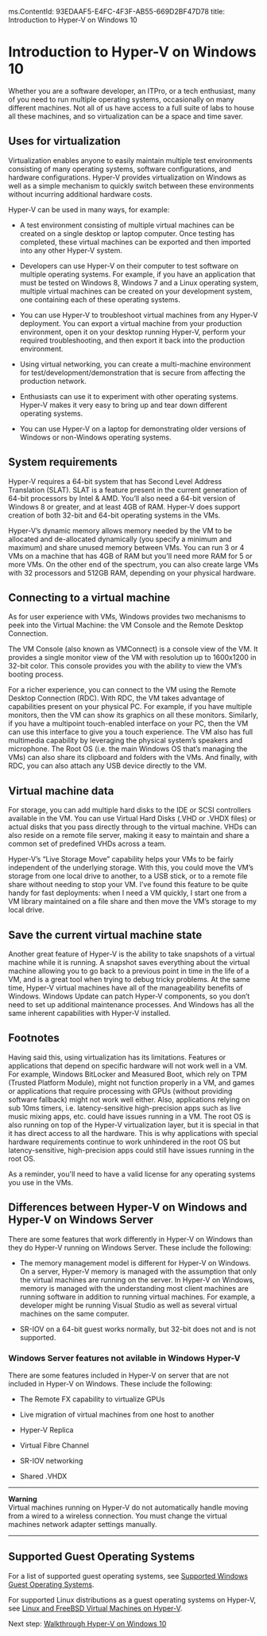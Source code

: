 ms.ContentId: 93EDAAF5-E4FC-4F3F-AB55-669D2BF47D78
title: Introduction to Hyper-V on Windows 10


# Introduction to Hyper-V on Windows 10

Whether you are a software developer, an ITPro, or a tech enthusiast, many of you need to run multiple operating systems, occasionally on many different machines. Not all of us have access to a full suite of labs to house all these machines, and so virtualization can be a space and time saver.

## Uses for virtualization
Virtualization enables anyone to easily maintain multiple test environments consisting of many operating systems, software configurations, and hardware configurations.  Hyper-V provides virtualization on Windows as well as a simple mechanism to quickly switch between these environments without incurring additional hardware costs.    

Hyper-V can be used in many ways, for example:
- A test environment consisting of multiple virtual machines can be created on a single desktop or laptop computer. Once testing has completed, these virtual machines can be exported and then imported into any other Hyper-V system.

- Developers can use Hyper-V on their computer to test software on multiple operating systems. For example, if you have an application that must be tested on Windows 8, Windows 7 and a Linux operating system, multiple virtual machines can be created on your development system, one containing each of these operating systems.

- You can use Hyper-V to troubleshoot virtual machines from any Hyper-V deployment. You can export a virtual machine from your production environment, open it on your desktop running Hyper-V, perform your required troubleshooting, and then export it back into the production environment. 

- Using virtual networking, you can create a multi-machine environment for test/development/demonstration that is secure from affecting the production network.

- Enthusiasts can use it to experiment with other operating systems. Hyper-V makes it very easy to bring up and tear down different operating systems.

- You can use Hyper-V on a laptop for demonstrating older versions of Windows or non-Windows operating systems. 


## System requirements

Hyper-V requires a 64-bit system that has Second Level Address Translation (SLAT). SLAT is a feature present in the current generation of 64-bit processors by Intel & AMD. You’ll also need a 64-bit version of Windows 8 or greater, and at least 4GB of RAM. Hyper-V does support creation of both 32-bit and 64-bit operating systems in the VMs.

Hyper-V’s dynamic memory allows memory needed by the VM to be allocated and de-allocated dynamically (you specify a minimum and maximum) and share unused memory between VMs. You can run 3 or 4 VMs on a machine that has 4GB of RAM but you'll need more RAM for 5 or more VMs. On the other end of the spectrum, you can also create large VMs with 32 processors and 512GB RAM, depending on your physical hardware.

## Connecting to a virtual machine

As for user experience with VMs, Windows provides two mechanisms to peek into the Virtual Machine: the VM Console and the Remote Desktop Connection.

The VM Console (also known as VMConnect) is a console view of the VM. It provides a single monitor view of the VM with resolution up to 1600x1200 in 32-bit color. This console provides you with the ability to view the VM’s booting process.

For a richer experience, you can connect to the VM using the Remote Desktop Connection (RDC). With RDC, the VM takes advantage of capabilities present on your physical PC. For example, if you have multiple monitors, then the VM can show its graphics on all these monitors. Similarly, if you have a multipoint touch-enabled interface on your PC, then the VM can use this interface to give you a touch experience. The VM also has full multimedia capability by leveraging the physical system’s speakers and microphone. The Root OS (i.e. the main Windows OS that’s managing the VMs) can also share its clipboard and folders with the VMs. And finally, with RDC, you can also attach any USB device directly to the VM.

## Virtual machine data
For storage, you can add multiple hard disks to the IDE or SCSI controllers available in the VM. You can use Virtual Hard Disks (.VHD or .VHDX files) or actual disks that you pass directly through to the virtual machine. VHDs can also reside on a remote file server, making it easy to maintain and share a common set of predefined VHDs across a team.

Hyper-V’s “Live Storage Move” capability helps your VMs to be fairly independent of the underlying storage. With this, you could move the VM’s storage from one local drive to another, to a USB stick, or to a remote file share without needing to stop your VM. I’ve found this feature to be quite handy for fast deployments: when I need a VM quickly, I start one from a VM library maintained on a file share and then move the VM’s storage to my local drive.

## Save the current virtual machine state
Another great feature of Hyper-V is the ability to take snapshots of a virtual machine while it is running. A snapshot saves everything about the virtual machine allowing you to go back to a previous point in time in the life of a VM, and is a great tool when trying to debug tricky problems. At the same time, Hyper-V virtual machines have all of the manageability benefits of Windows. Windows Update can patch Hyper-V components, so you don’t need to set up additional maintenance processes. And Windows has all the same inherent capabilities with Hyper-V installed.

## Footnotes
Having said this, using virtualization has its limitations. Features or applications that depend on specific hardware will not work well in a VM. For example, Windows BitLocker and Measured Boot, which rely on TPM (Trusted Platform Module), might not function properly in a VM, and games or applications that require processing with GPUs (without providing software fallback) might not work well either. Also, applications relying on sub 10ms timers, i.e. latency-sensitive high-precision apps such as live music mixing apps, etc. could have issues running in a VM. The root OS is also running on top of the Hyper-V virtualization layer, but it is special in that it has direct access to all the hardware. This is why applications with special hardware requirements continue to work unhindered in the root OS but latency-sensitive, high-precision apps could still have issues running in the root OS.

As a reminder, you'll need to have a valid license for any operating systems you use in the VMs.

## Differences between Hyper-V on Windows and Hyper-V on Windows Server
There are some features that work differently in Hyper-V on Windows than they do Hyper-V running on Windows Server. These include the following:

- The memory management model is different for Hyper-V on Windows. On a server, Hyper-V memory is managed with the assumption that only the virtual machines are running on the server. In Hyper-V on Windows, memory is managed with the understanding most client machines are running software in addition to running virtual machines. For example, a developer might be running Visual Studio as well as several virtual machines on the same computer.

- SR-IOV on a 64-bit guest works normally, but 32-bit does not and is not supported.


### Windows Server features not avilable in Windows Hyper-V
There are some features included in Hyper-V on server that are not included in Hyper-V on Windows. These include the following:

- The Remote FX capability to virtualize GPUs 

- Live migration of virtual machines from one host to another

- Hyper-V Replica

- Virtual Fibre Channel

- SR-IOV networking

- Shared .VHDX

-----
**Warning**  
Virtual machines running on Hyper-V do not automatically handle moving from a wired to a wireless connection. You must change the virtual machines network adapter settings manually.
 
------



## Supported Guest Operating Systems ##
For a list of supported guest operating systems, see [Supported Windows Guest Operating Systems](supported_guest_os.md). 

For supported Linux distributions as a guest operating systems on Hyper-V, see [Linux and FreeBSD Virtual Machines on Hyper-V](https://technet.microsoft.com/library/dn531030.aspx).


Next step: [Walkthrough Hyper-V on Windows 10](..\quick_start\walkthrough.md) 

